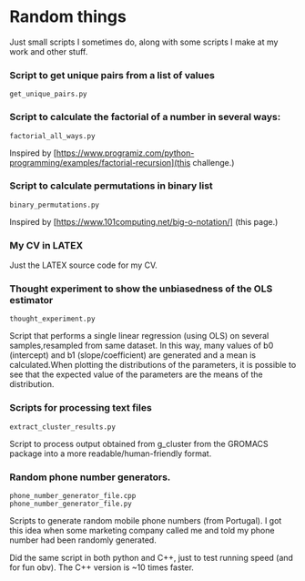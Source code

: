 # Random things
Just small scripts I sometimes do, along with some scripts I make at my work and other stuff.

### Script to get unique pairs from a list of values

	get_unique_pairs.py

### Script to calculate the factorial of a number in several ways:

	factorial_all_ways.py

Inspired by  [https://www.programiz.com/python-programming/examples/factorial-recursion](this challenge.)

### Script to calculate permutations in binary list

	binary_permutations.py
Inspired by [https://www.101computing.net/big-o-notation/] (this page.)


### My CV in LATEX

Just the LATEX source code for my CV.

### Thought experiment to show the unbiasedness of the OLS estimator

	thought_experiment.py	
	
Script that performs a single linear regression (using OLS) on several samples,resampled from same dataset. In this way, many  values of b0 (intercept) and b1 (slope/coefficient) are generated and a mean is calculated.When plotting the distributions of the parameters, it is possible to see that the expected value of the parameters are the means of the distribution.

### Scripts for processing text files

	extract_cluster_results.py

Script to process output obtained from g_cluster from the GROMACS package into a more readable/human-friendly format.

### Random phone number generators.
 	phone_number_generator_file.cpp 
	phone_number_generator_file.py

Scripts to generate random mobile phone numbers (from Portugal).
I got this idea when some marketing company called me and told my phone number had been randomly generated.

Did the same script in both python and C++, just to test running speed (and for fun obv). The C++ version is ~10 times faster.




